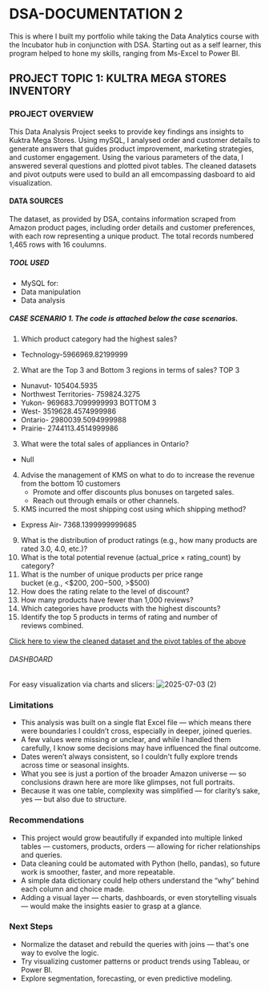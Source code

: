 # DSA-DOCUMENTATION 2
This is where I built my portfolio while taking the Data Analytics course with the Incubator hub in conjunction with DSA. Starting out as a self learner, this program helped to hone my skills, ranging from Ms-Excel to Power BI.
## PROJECT TOPIC 1: KULTRA MEGA STORES INVENTORY 
### PROJECT OVERVIEW
This Data Analysis Project seeks to provide key findings ans insights to Kuktra Mega Stores. Using mySQL, I analysed order and customer details to generate answers that guides product improvement, marketing strategies, and customer engagement. Using the various parameters of the data, I answered several questions and plotted pivot tables. The cleaned datasets and pivot outputs were used to build an all emcompassing dasboard to aid visualization.
#### DATA SOURCES
The dataset, as provided by DSA, contains information scraped from Amazon product pages, including order details and customer preferences, with each row representing a unique product. The total records numbered 1,465 rows with 16 coulumns.
##### TOOL USED 
- MySQL for:
- Data manipulation
- Data analysis 

##### CASE SCENARIO 1. The code is attached below the case scenarios.
1. Which product category had the highest sales?
- Technology-5966969.82199999
2. What are the Top 3 and Bottom 3 regions in terms of sales?
TOP 3
- Nunavut- 105404.5935
- Northwest Territories- 759824.3275
- Yukon- 969683.7099999993
BOTTOM 3
- West- 3519628.4574999986
- Ontario- 2980039.5094999988
- Prairie- 2744113.4514999986
3. What were the total sales of appliances in Ontario?
- Null
4. Advise the management of KMS on what to do to increase the revenue from the bottom
10 customers
   - Promote and offer discounts plus bonuses on targeted sales.
   - Reach out through emails or other channels.
5. KMS incurred the most shipping cost using which shipping method?
- Express Air- 7368.1399999999685
9. What is the distribution of product ratings (e.g., how many products are rated 3.0,
4.0, etc.)?
10. What is the total potential revenue (actual_price × rating_count) by category?
11. What is the number of unique products per price range bucket (e.g., <$200, $200-$500, >$500)
12. How does the rating relate to the level of discount?
13. How many products have fewer than 1,000 reviews?
14. Which categories have products with the highest discounts?
15. Identify the top 5 products in terms of rating and number of reviews combined.

[Click here to view the cleaned dataset and the pivot tables of the above](https://github.com/fav-our123/DSA-documentation/raw/refs/heads/main/Amazon%20case%20study%20(Autosaved)%20(Recovered).xlsx)

###### DASHBOARD
For easy visualization via charts and slicers:
![2025-07-03 (2)](https://github.com/user-attachments/assets/b3c4d50d-8760-4895-b7dd-bab997c831b9)

### Limitations

- This analysis was built on a single flat Excel file — which means there were boundaries I couldn’t cross, especially in deeper, joined queries.
- A few values were missing or unclear, and while I handled them carefully, I know some decisions may have influenced the final outcome.
- Dates weren’t always consistent, so I couldn't fully explore trends across time or seasonal insights.
- What you see is just a portion of the broader Amazon universe — so conclusions drawn here are more like glimpses, not full portraits.
- Because it was one table, complexity was simplified — for clarity’s sake, yes — but also due to structure.

### Recommendations

- This project would grow beautifully if expanded into multiple linked tables — customers, products, orders — allowing for richer relationships and queries.
- Data cleaning could be automated with Python (hello, pandas), so future work is smoother, faster, and more repeatable.
- A simple data dictionary could help others understand the “why” behind each column and choice made.
- Adding a visual layer — charts, dashboards, or even storytelling visuals — would make the insights easier to grasp at a glance.

### Next Steps

- Normalize the dataset and rebuild the queries with joins — that's one way to evolve the logic.
- Try visualizing customer patterns or product trends using Tableau, or Power BI.
- Explore segmentation, forecasting, or even predictive modeling.



